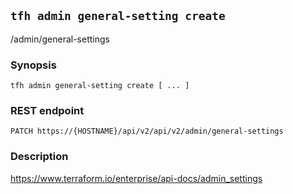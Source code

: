 ## `tfh admin general-setting create`

/admin/general-settings

### Synopsis

    tfh admin general-setting create [ ... ]

### REST endpoint

    PATCH https://{HOSTNAME}/api/v2/api/v2/admin/general-settings

### Description

https://www.terraform.io/enterprise/api-docs/admin_settings

